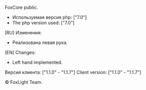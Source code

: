 FoxCore public.

- Используемая версия php: ["7.0"]
- The php version used: ["7.0"]

[RU]
Изменения:
- Реализована левая рука.

[EN]
Changes:
- Left hand implemented.

Версия клиента: ["1.1.0" - "1.1.7"]
Client version: ["1.1.0" - "1.1.7"]

© FoxLight Team.
